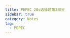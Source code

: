 ```yaml
---
title: PEPEC 20s选择题第3部分
sidebar: true
category: Notes
tag:
  - PEPEC
---
```


<PepecChoosing201></PepecChoosing201>
